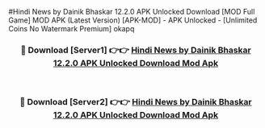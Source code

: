 #Hindi News by Dainik Bhaskar 12.2.0 APK Unlocked Download [MOD Full Game] MOD APK (Latest Version) [APK-MOD] - APK Unlocked - [Unlimited Coins No Watermark Premium] okapq



<div align="center">

<h3>🔴 Download [Server1] 👉👉 <a href="https://momento.my/?title=Hindi_News_by_Dainik_Bhaskar_12.2.0_APK_Unlocked_Download">Hindi News by Dainik Bhaskar 12.2.0 APK Unlocked Download Mod Apk</a></h3><br>

<h3>🔴 Download [Server2] 👉👉 <a href="https://momento.my/?title=Hindi_News_by_Dainik_Bhaskar_12.2.0_APK_Unlocked_Download">Hindi News by Dainik Bhaskar 12.2.0 APK Unlocked Download Mod Apk</a></h3>
</div>
